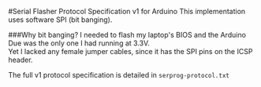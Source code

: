 #Serial Flasher Protocol Specification v1 for Arduino
This implementation uses software SPI (bit banging).

###Why bit banging?
I needed to flash my laptop's BIOS and the Arduino Due was the only one I had running at 3.3V.  
Yet I lacked any female jumper cables, since it has the SPI pins on the ICSP header.

The full v1 protocol specification is detailed in `serprog-protocol.txt`
